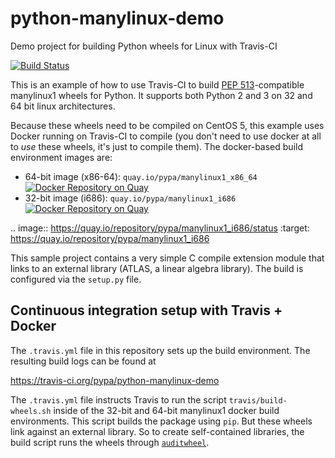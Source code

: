 # python-manylinux-demo
Demo project for building Python wheels for Linux with Travis-CI

[![Build Status](https://travis-ci.org/pypa/python-manylinux-demo.svg?branch=master)](https://travis-ci.org/pypa/python-manylinux-demo)


This is an example of how to use Travis-CI to build
[PEP 513](https://www.python.org/dev/peps/pep-0513/)-compatible manylinux1
wheels for Python. It supports both Python 2 and 3 on 32 and 64 bit linux
architectures.

Because these wheels need to be compiled on CentOS 5, this example uses Docker
running on Travis-CI to compile (you don't need to use docker at all to _use_
these wheels, it's just to compile them). The docker-based build environment
images are:

- 64-bit image (x86-64): ``quay.io/pypa/manylinux1_x86_64`` [![Docker Repository on Quay](https://quay.io/repository/pypa/manylinux1_x86_64/status "Docker Repository on Quay")](https://quay.io/repository/pypa/manylinux1_x86_64)
- 32-bit image (i686): ``quay.io/pypa/manylinux1_i686`` [![Docker Repository on Quay](https://quay.io/repository/pypa/manylinux1_i686/status "Docker Repository on Quay")](https://quay.io/repository/pypa/manylinux1_i686)

.. image:: https://quay.io/repository/pypa/manylinux1_i686/status
   :target: https://quay.io/repository/pypa/manylinux1_i686

This sample project contains a very simple C compile extension module that links
to an external library (ATLAS, a linear algebra library). The build is
configured via the `setup.py` file.

## Continuous integration setup with Travis + Docker

The `.travis.yml` file in this repository sets up the build environment. The
resulting build logs can be found at

  https://travis-ci.org/pypa/python-manylinux-demo

The `.travis.yml` file instructs Travis to run the script
`travis/build-wheels.sh` inside of the 32-bit and 64-bit manylinux1 docker
build environments. This script builds the package using `pip`. But these
wheels link against an external library. So to create self-contained libraries,
the build script runs the wheels through
[`auditwheel`](https://pypi.python.org/pypi/auditwheel).
